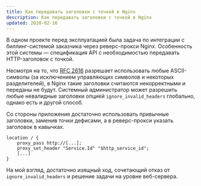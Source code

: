 ```yaml
---
title: Как передавать заголовки с точкой в Nginx
description: Как передавать заголовки с точкой в Nginx
updated: 2020-02-16
---
```


В одном проекте перед эксплуатацией была задача по интеграции с биллинг-системой
заказчика через реверс-прокси Nginx. Особенность этой системы — спецификация API
с необходимостью передавать HTTP-заголовок с точкой.

Несмотря на то, что [RFC 2616](https://tools.ietf.org/html/rfc2616#section-4.2) разрешает
использовать любые ASCII-символы (за исключением управляющих символов и некоторых разделителей),
в Nginx такие заголовки считаются некорректными и переданы не будут. Системный администратор
может разрешить любые невалидные заголовки опцией `ignore_invalid_headers` глобально,
однако есть и другой способ.

Со стороны приложения достаточно использовать привычные заголовки, заменив точки дефисами,
а в реверс-прокси указать заголовок в кавычках.

```
location / {
    proxy_pass http://[...];
    proxy_set_header "Service.Id" "$http_service_id";
    [...]
}
```

На мой взгляд, достаточно изящный ход, сочетающий отказ от `ignore_invalid_headers` и
решение задачи на уровне веб-сервера.
